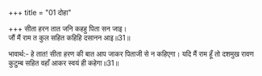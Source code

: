 +++
title = "01 दोहा"

+++
सीता हरन तात जनि कहहु पिता सन जाइ।  
जौं मैं राम त कुल सहित कहिहि दसानन आइ॥31॥  

भावार्थ:- हे तात! सीता हरण की बात आप जाकर पिताजी से न कहिएगा। यदि मैं राम हूँ तो दशमुख रावण कुटुम्ब सहित वहाँ आकर स्वयं ही कहेगा॥31॥  



